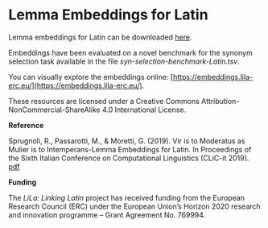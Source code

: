 # Lemma Embeddings for Latin
Lemma embeddings for Latin can be downloaded [here](https://embeddings.lila-erc.eu/samples/download/).

Embeddings have been evaluated on a novel benchmark for the synonym selection task available in the file *syn-selection-benchmark-Latin.tsv*.

You can visually explore the embeddings online: [https://embeddings.lila-erc.eu/](https://embeddings.lila-erc.eu/).

These resources are licensed under a Creative Commons Attribution-NonCommercial-ShareAlike 4.0 International License.

**Reference**

Sprugnoli, R., Passarotti, M., & Moretti, G. (2019). Vir is to Moderatus as Mulier is to Intemperans-Lemma Embeddings for Latin. In Proceedings of the Sixth Italian Conference on Computational Linguistics (CLiC-it 2019). [pdf](http://ceur-ws.org/Vol-2481/paper69.pdf)

**Funding**

The *LiLa: Linking Latin* project has received funding from the European Research Council (ERC) under the European Union’s Horizon 2020 research and innovation programme – Grant Agreement No. 769994.
